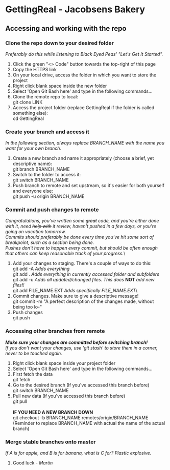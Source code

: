 # GettingReal - Jacobsens Bakery
## Accessing and working with the repo
### Clone the repo down to your desired folder
_Preferably do this while listening to Black Eyed Peas' "Let's Get It Started"._
1) Click the green "<> Code" button towards the top-right of this page
2) Copy the HTTPS link
3) On your local drive, access the folder in which you want to store the project
4) Right click blank space inside the new folder
5) Select 'Open Git Bash here' and type in the following commands...
6) Clone the remote repo to local:\
     git clone LINK
7) Access the project folder (replace GettingReal if the folder is called something else):\
     cd GettingReal

### Create your branch and access it
_In the following section, always replace BRANCH_NAME with the name you want for your own branch._
1) Create a new branch and name it appropriately (choose a brief, yet descriptive name):\
     git branch BRANCH_NAME
3) Switch to the folder to access it:\
     git switch BRANCH_NAME
4) Push branch to remote and set upstream, so it's easier for both yourself and everyone else:\
     git push -u origin BRANCH_NAME

### Commit and push changes to remote
_Congratulations, you've written some ~~great~~ code, and you're either done with it, need ~~help with~~ it review, haven't pushed in a few days, or you're going on vacation tomorrow.\
Commits should preferably be done every time you've hit some sort of breakpoint, such as a section being done.\
Pushes don't have to happen every commit, but should be often enough that others can keep reasonable track of your progress._\
1) Add your changes to staging. There's a couple of ways to do this:\
     git add -A  _Adds everything_\
     git add .  _Adds everything in currently accessed folder and subfolders_\
     git add -u  _Adds all updated/changed files. This does_ **NOT** _add new files!!_\
     git add FILE_NAME.EXT  _Adds specifically FILE_NAME.EXT_\
2) Commit changes. Make sure to give a descriptive message!\
     git commit -m "A perfect description of the changes made, without being too lo-"
3) Push changes\
     git push

### Accessing other branches from remote
_**Make sure your changes are committed before switching branch!**\
If you don't want your changes, use 'git stash' to store them in a corner, never to be touched again._
1) Right click blank space inside your project folder
2) Select 'Open Git Bash here' and type in the following commands...
3) First fetch the data\
     git fetch
4) Go to the desired branch (If you've accessed this branch before)\
     git switch BRANCH_NAME
5) Pull new data (If you've accessed this branch before)\
     git pull\
\
**IF YOU NEED A NEW BRANCH DOWN**\
   git checkout -b BRANCH_NAME remotes/origin/BRANCH_NAME\
(Reminder to replace BRANCH_NAME with actual the name of the actual branch)

### Merge stable branches onto master
_If A is for apple, and B is for banana, what is C for? Plastic explosive._
1) Good luck _- Martin_


